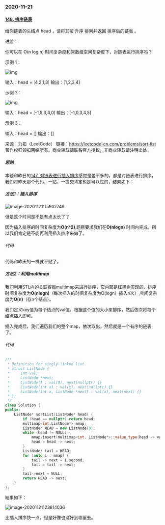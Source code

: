 ### 2020-11-21

#### [148. 排序链表](https://leetcode-cn.com/problems/sort-list/)

给你链表的头结点 head ，请将其按 升序 排列并返回 排序后的链表 。

进阶：

你可以在 O(n log n) 时间复杂度和常数级空间复杂度下，对链表进行排序吗？

示例 1：

![img](https://gitee.com/long_kejie/image/raw/master/sort_list_1.jpg)

输入：head = [4,2,1,3]
输出：[1,2,3,4]

示例 2：

![img](https://gitee.com/long_kejie/image/raw/master/sort_list_2.jpg)

输入：head = [-1,5,3,4,0]
输出：[-1,0,3,4,5]

示例 3：

输入：head = []
输出：[]

来源：力扣（LeetCode）
链接：https://leetcode-cn.com/problems/sort-list
著作权归领扣网络所有。商业转载请联系官方授权，非商业转载请注明出处。

##### 思路

本题和昨日的[147. 对链表进行插入排序](https://leetcode-cn.com/problems/insertion-sort-list/)感觉是差不多的，都是对链表进行排序，我们将昨天那个代码，一贴，一提交肯定也是可以过的，结果如下：

##### 方法1：插入排序

![image-20201121115902749](https://gitee.com/long_kejie/image/raw/master/image-20201121115902749.png)

但是这个时间是不是有点太长了？

因为插入排序的时间复杂度为**O(n^2)**,题目要求我们在**O(nlogn)** 时间内完成，所以我们肯定是不能再利用插入排序来做了。

###### 代码

代码和昨天的一样就不贴了。

##### 方法2：利用multimap

我们利用STL内的关联容器multimap来进行排序，它内部是红黑树实现的，排序时间复杂度为**O(nlogn)**（每次插入的时间复杂度为O(logn）插入n次）,空间复杂度为**O(n)**（存n个结点）。

我们定义key值为每个结点的val值，根据这个值的大小来排序，然后依次将每个结点插入即可。

插入完成后，我们遍历我们的整个map，依次取出，然后就是一个有序的链表了。

###### 代码

```cpp
/**
 * Definition for singly-linked list.
 * struct ListNode {
 *     int val;
 *     ListNode *next;
 *     ListNode() : val(0), next(nullptr) {}
 *     ListNode(int x) : val(x), next(nullptr) {}
 *     ListNode(int x, ListNode *next) : val(x), next(next) {}
 * };
 */
class Solution {
public:
    ListNode* sortList(ListNode* head) {
        if (head == nullptr) return head;
        multimap<int,ListNode*> mmap;
        ListNode* HEAD = new ListNode(0);
        while (head != NULL) {
            mmap.insert(multimap<int, ListNode*>::value_type(head -> val, head));
            head = head -> next;
        }
        ListNode* tail = HEAD;
        for (auto i : mmap) {
            tail -> next = i.second;
            tail = tail -> next;
        }
        tail->next = NULL;
        return HEAD -> next;
    }
};
```

結果如下：

![image-20201121123814036](https://gitee.com/long_kejie/image/raw/master/image-20201121123814036.png)

比插入排序快一点，但是好像也没好到哪里去。